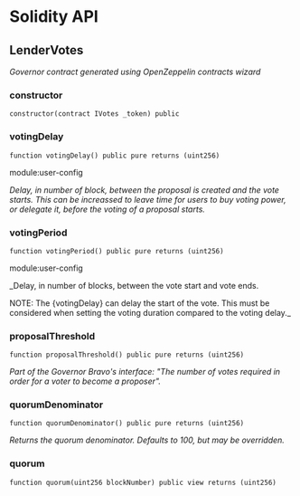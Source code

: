 # Solidity API

## LenderVotes

_Governor contract generated using OpenZeppelin contracts wizard_

### constructor

```solidity
constructor(contract IVotes _token) public
```

### votingDelay

```solidity
function votingDelay() public pure returns (uint256)
```

module:user-config

_Delay, in number of block, between the proposal is created and the vote starts. This can be increassed to
leave time for users to buy voting power, or delegate it, before the voting of a proposal starts._

### votingPeriod

```solidity
function votingPeriod() public pure returns (uint256)
```

module:user-config

_Delay, in number of blocks, between the vote start and vote ends.

NOTE: The {votingDelay} can delay the start of the vote. This must be considered when setting the voting
duration compared to the voting delay._

### proposalThreshold

```solidity
function proposalThreshold() public pure returns (uint256)
```

_Part of the Governor Bravo's interface: _"The number of votes required in order for a voter to become a proposer"_._

### quorumDenominator

```solidity
function quorumDenominator() public pure returns (uint256)
```

_Returns the quorum denominator. Defaults to 100, but may be overridden._

### quorum

```solidity
function quorum(uint256 blockNumber) public view returns (uint256)
```

